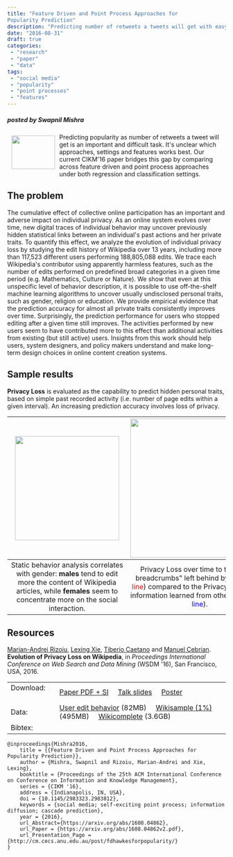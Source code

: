 ```yaml
---
title: "Feature Driven and Point Process Approaches for
Popularity Prediction"
description: "Predicting number of retweets a tweets will get with easy to construct features and Hawkes Process"
date: "2016-08-31"
draft: true
categories:
 - "research"
 - "paper"
 - "data"
tags:
 - "social media"
 - "popularity"
 - "point processes"
 - "features"
---
```


##### posted by _Swapnil Mishra_ <br />

<img style="float: left;" src="/img/fdhawkes/spock-dead-cascade.png" width="100" height="77" Hspace="10" Vspace="5">
Predicting popularity as number of retweets a tweet will get is an important and difficult task. It's unclear which approaches, settings and features works best. Our current CIKM'16 paper bridges this gap by comparing across feature driven and point process approaches under both regression and classification settings.
<!--more-->

The problem
-------------------------

The cumulative effect of collective online participation has an important and adverse impact on individual privacy.
As an online system evolves over time, new digital traces of individual behavior may uncover previously hidden statistical links between an individual's past actions and her private traits.
To quantify this effect, we analyze the evolution of individual privacy loss by studying the edit history of Wikipedia over 13 years, including more than 117,523 different users performing 188,805,088 edits.
We trace each Wikipedia's contributor using apparently harmless features, such as the number of edits performed on predefined broad categories in a given time period (e.g. Mathematics, Culture or Nature).
We show that even at this unspecific level of behavior description, it is possible to use off-the-shelf machine learning algorithms to uncover usually undisclosed personal traits, such as gender, religion or education.
We provide empirical evidence that the prediction accuracy for almost all private traits consistently improves over time.
Surprisingly, the prediction performance for users who stopped editing after a given time still improves.
The activities performed by new users seem to have contributed more to this effect than additional activities from existing (but still active) users.
Insights from this work should help users, system designers, and policy makers understand and make long-term design choices in online content creation systems.

Sample results
--------------------

**Privacy Loss** is evaluated as the capability to predict hidden personal traits, based on simple past recorded activity (i.e. number of page edits within a given interval).
An increasing prediction accuracy involves loss of privacy.

<!--Table of 3 columns, corresponding to the 3 figures.-->

|<img src="/img/privacy_loss/gender-aggr-basic-features.png" width="240" Hspace="10"> | <img src="/img/privacy_loss/new-entry-vs-fixed.png" width="320"> | <img src="/img/privacy_loss/exited-users-education-undergrads.png" width="240" Hspace="10"> |
|:-:|:-:|:-:|
| Static behavior analysis correlates with gender: **males** tend to edit more the content of Wikipedia articles, while **females** seem to concentrate more on the social interaction. | Privacy Loss over time to the "online breadcrumbs" left behind by users (<span style="color:red">red line</span>) compared to the Privacy Loss due to information learned from other users (<span style="color:blue">blue line</span>). | Privacy Loss occurs even for retired editors, who have been active prior to 2008 (<span style="color:blue">blue period</span>), but stopped contributing afterwards. <!--(<span style="color:red">red period</span>)--> |

Resources
--------------------

[Marian-Andrei Rizoiu](http://www.rizoiu.eu), [Lexing Xie](http://users.cecs.anu.edu.au/~xlx/), [Tiberio Caetano](http://tiberiocaetano.com/) and [Manuel Cebrian](http://web.media.mit.edu/~cebrian/). **Evolution of Privacy Loss on Wikipedia**, in *Proceedings International Conference on Web Search and Data Mining* (WSDM '16), San Francisco, USA, 2016.

| | |
|---|---|
|Download: &nbsp;&nbsp;&nbsp;&nbsp;&nbsp;&nbsp; | [Paper PDF + SI](http://arxiv.org/pdf/1512.03523.pdf) &nbsp;&nbsp;&nbsp; [Talk slides](http://rizoiu.eu/documents/research/presentations/RIZOIU_WSDM-2016_slides.pdf) &nbsp;&nbsp;&nbsp; [Poster](http://rizoiu.eu/documents/research/presentations/RIZOIU_WSDM-2016_poster.pdf)|
|Data:  | [User edit behavior](http://goo.gl/Tx5SoI) (82MB) &nbsp;&nbsp;&nbsp; [Wikisample (1%)](http://goo.gl/T47UVj) (495MB) &nbsp;&nbsp;&nbsp; [Wikicomplete](http://goo.gl/2iLH7A) (3.6GB) |
|Bibtex: | |
```
@inproceedings{Mishra2016,
    title = {{Feature Driven and Point Process Approaches for Popularity Prediction}},
    author = {Mishra, Swapnil and Rizoiu, Marian-Andrei and Xie, Lexing},
    booktitle = {Proceedings of the 25th ACM International Conference on Conference on Information and Knowledge Management},
    series = {CIKM '16},
    address = {Indianapolis, IN, USA},
    doi = {10.1145/2983323.2983812},
    keywords = {social media; self-exciting point process; information diffusion; cascade prediction},
    year = {2016},
    url_Abstract={https://arxiv.org/abs/1608.04862},
    url_Paper = {https://arxiv.org/abs/1608.04862v2.pdf},
    url_Presentation_Page = {http://cm.cecs.anu.edu.au/post/fdhawkesforpopularity/}
}
```



<br />
<br />
